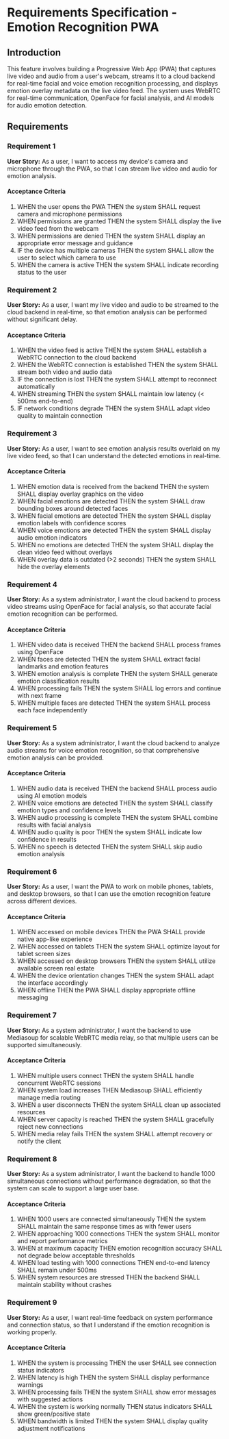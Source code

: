 # Requirements Specification - Emotion Recognition PWA

## Introduction

This feature involves building a Progressive Web App (PWA) that captures live video and audio from a user's webcam, streams it to a cloud backend for real-time facial and voice emotion recognition processing, and displays emotion overlay metadata on the live video feed. The system uses WebRTC for real-time communication, OpenFace for facial analysis, and AI models for audio emotion detection.

## Requirements

### Requirement 1

**User Story:** As a user, I want to access my device's camera and microphone through the PWA, so that I can stream live video and audio for emotion analysis.

#### Acceptance Criteria

1. WHEN the user opens the PWA THEN the system SHALL request camera and microphone permissions
2. WHEN permissions are granted THEN the system SHALL display the live video feed from the webcam
3. WHEN permissions are denied THEN the system SHALL display an appropriate error message and guidance
4. IF the device has multiple cameras THEN the system SHALL allow the user to select which camera to use
5. WHEN the camera is active THEN the system SHALL indicate recording status to the user

### Requirement 2

**User Story:** As a user, I want my live video and audio to be streamed to the cloud backend in real-time, so that emotion analysis can be performed without significant delay.

#### Acceptance Criteria

1. WHEN the video feed is active THEN the system SHALL establish a WebRTC connection to the cloud backend
2. WHEN the WebRTC connection is established THEN the system SHALL stream both video and audio data
3. IF the connection is lost THEN the system SHALL attempt to reconnect automatically
4. WHEN streaming THEN the system SHALL maintain low latency (< 500ms end-to-end)
5. IF network conditions degrade THEN the system SHALL adapt video quality to maintain connection

### Requirement 3

**User Story:** As a user, I want to see emotion analysis results overlaid on my live video feed, so that I can understand the detected emotions in real-time.

#### Acceptance Criteria

1. WHEN emotion data is received from the backend THEN the system SHALL display overlay graphics on the video
2. WHEN facial emotions are detected THEN the system SHALL draw bounding boxes around detected faces
3. WHEN facial emotions are detected THEN the system SHALL display emotion labels with confidence scores
4. WHEN voice emotions are detected THEN the system SHALL display audio emotion indicators
5. WHEN no emotions are detected THEN the system SHALL display the clean video feed without overlays
6. WHEN overlay data is outdated (>2 seconds) THEN the system SHALL hide the overlay elements

### Requirement 4

**User Story:** As a system administrator, I want the cloud backend to process video streams using OpenFace for facial analysis, so that accurate facial emotion recognition can be performed.

#### Acceptance Criteria

1. WHEN video data is received THEN the backend SHALL process frames using OpenFace
2. WHEN faces are detected THEN the system SHALL extract facial landmarks and emotion features
3. WHEN emotion analysis is complete THEN the system SHALL generate emotion classification results
4. WHEN processing fails THEN the system SHALL log errors and continue with next frame
5. WHEN multiple faces are detected THEN the system SHALL process each face independently

### Requirement 5

**User Story:** As a system administrator, I want the cloud backend to analyze audio streams for voice emotion recognition, so that comprehensive emotion analysis can be provided.

#### Acceptance Criteria

1. WHEN audio data is received THEN the backend SHALL process audio using AI emotion models
2. WHEN voice emotions are detected THEN the system SHALL classify emotion types and confidence levels
3. WHEN audio processing is complete THEN the system SHALL combine results with facial analysis
4. WHEN audio quality is poor THEN the system SHALL indicate low confidence in results
5. WHEN no speech is detected THEN the system SHALL skip audio emotion analysis

### Requirement 6

**User Story:** As a user, I want the PWA to work on mobile phones, tablets, and desktop browsers, so that I can use the emotion recognition feature across different devices.

#### Acceptance Criteria

1. WHEN accessed on mobile devices THEN the PWA SHALL provide native app-like experience
2. WHEN accessed on tablets THEN the system SHALL optimize layout for tablet screen sizes
3. WHEN accessed on desktop browsers THEN the system SHALL utilize available screen real estate
4. WHEN the device orientation changes THEN the system SHALL adapt the interface accordingly
5. WHEN offline THEN the PWA SHALL display appropriate offline messaging

### Requirement 7

**User Story:** As a system administrator, I want the backend to use Mediasoup for scalable WebRTC media relay, so that multiple users can be supported simultaneously.

#### Acceptance Criteria

1. WHEN multiple users connect THEN the system SHALL handle concurrent WebRTC sessions
2. WHEN system load increases THEN Mediasoup SHALL efficiently manage media routing
3. WHEN a user disconnects THEN the system SHALL clean up associated resources
4. WHEN server capacity is reached THEN the system SHALL gracefully reject new connections
5. WHEN media relay fails THEN the system SHALL attempt recovery or notify the client

### Requirement 8

**User Story:** As a system administrator, I want the backend to handle 1000 simultaneous connections without performance degradation, so that the system can scale to support a large user base.

#### Acceptance Criteria

1. WHEN 1000 users are connected simultaneously THEN the system SHALL maintain the same response times as with fewer users
2. WHEN approaching 1000 connections THEN the system SHALL monitor and report performance metrics
3. WHEN at maximum capacity THEN emotion recognition accuracy SHALL not degrade below acceptable thresholds
4. WHEN load testing with 1000 connections THEN end-to-end latency SHALL remain under 500ms
5. WHEN system resources are stressed THEN the backend SHALL maintain stability without crashes

### Requirement 9

**User Story:** As a user, I want real-time feedback on system performance and connection status, so that I understand if the emotion recognition is working properly.

#### Acceptance Criteria

1. WHEN the system is processing THEN the user SHALL see connection status indicators
2. WHEN latency is high THEN the system SHALL display performance warnings
3. WHEN processing fails THEN the system SHALL show error messages with suggested actions
4. WHEN the system is working normally THEN status indicators SHALL show green/positive state
5. WHEN bandwidth is limited THEN the system SHALL display quality adjustment notifications
